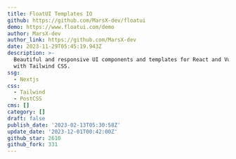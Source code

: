 ```yaml
---
title: FloatUI Templates IO
github: https://github.com/MarsX-dev/floatui
demo: https://www.floatui.com/demo
author: MarsX-dev
author_link: https://github.com/MarsX-dev
date: 2023-11-29T05:45:19.943Z
description: >-
  Beautiful and responsive UI components and templates for React and Vue (soon)
  with Tailwind CSS.
ssg:
  - Nextjs
css:
  - Tailwind
  - PostCSS
cms: []
category: []
draft: false
publish_date: '2023-02-13T05:30:58Z'
update_date: '2023-12-01T00:42:00Z'
github_star: 2610
github_fork: 331
---
```

